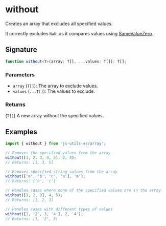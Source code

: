 # without

Creates an array that excludes all specified values.

It correctly excludes `NaN`, as it compares values using [SameValueZero](https://tc39.es/ecma262/multipage/abstract-operations.html#sec-samevaluezero).

## Signature

```typescript
function without<T>(array: T[], ...values: T[]): T[];
```

### Parameters

- `array` (`T[]`): The array to exclude values.
- `values` (`...T[]`): The values to exclude.

### Returns

(`T[]`) A new array without the specified values.

## Examples

```typescript
import { without } from 'js-utils-es/array';

// Removes the specified values from the array
without([1, 2, 3, 4, 5], 2, 4);
// Returns: [1, 3, 5]

// Removes specified string values from the array
without(['a', 'b', 'c', 'a'], 'a');
// Returns: ['b', 'c']

// Handles cases where none of the specified values are in the array
without([1, 2, 3], 4, 5);
// Returns: [1, 2, 3]

// Handles cases with different types of values
without([1, '2', 3, '4'], 2, '4');
// Returns: [1, '2', 3]
```
